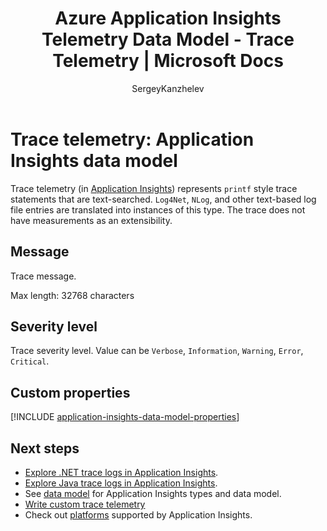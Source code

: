 ﻿---
title: Azure Application Insights Telemetry Data Model - Trace Telemetry | Microsoft Docs
description: Application Insights data model for trace telemetry
services: application-insights
documentationcenter: .net
author: SergeyKanzhelev
manager: carmonm

ms.service: application-insights
ms.workload: TBD
ms.tgt_pltfrm: ibiza
ms.devlang: multiple
ms.topic: article
ms.date: 04/25/2017
ms.author: bwren

---
# Trace telemetry: Application Insights data model

Trace telemetry (in [Application Insights](app-insights-overview.md)) represents `printf` style trace statements that are text-searched. `Log4Net`, `NLog`, and other text-based log file entries are translated into instances of this type. The trace does not have measurements as an extensibility.

## Message

Trace message.

Max length: 32768 characters

## Severity level

Trace severity level. Value can be `Verbose`, `Information`, `Warning`, `Error`, `Critical`.

## Custom properties

[!INCLUDE [application-insights-data-model-properties](../../includes/application-insights-data-model-properties.md)]

## Next steps

- [Explore .NET trace logs in Application Insights](app-insights-asp-net-trace-logs.md).
- [Explore Java trace logs in Application Insights](app-insights-java-trace-logs.md).
- See [data model](application-insights-data-model.md) for Application Insights types and data model.
- [Write custom trace telemetry](app-insights-api-custom-events-metrics.md#tracktrace)
- Check out [platforms](app-insights-platforms.md) supported by Application Insights.
